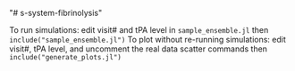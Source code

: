 "# s-system-fibrinolysis" 

To run simulations: edit visit# and tPA level in  `sample_ensemble.jl` then `include("sample_ensemble.jl")`
To plot without re-running simulations: edit visit#, tPA level, and uncomment the real data scatter commands then `include("generate_plots.jl")`
